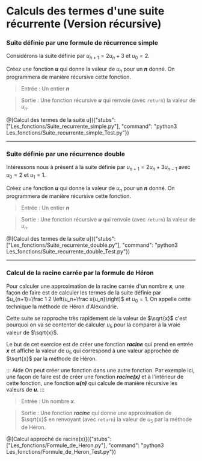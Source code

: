 # Calculs des termes d'une suite récurrente (Version récursive)

### Suite définie par une formule de récurrence simple

Considérons la suite définie par $`u_{n+1}=2 u_n +3`$ et $`u_0=2`$.

Créez une fonction ***u*** qui donne la valeur de $`u_n`$ pour un ***n*** donné. On programmera de manière récursive cette fonction.

> Entrée : Un entier ***n***

> Sortie : Une fonction récursive ***u*** qui renvoie (avec `return`) la valeur de $`u_n`$.

@[Calcul des termes de la suite u]({"stubs": ["Les_fonctions/Suite_recurrente_simple.py"], "command": "python3 Les_fonctions/Suite_recurrente_simple_Test.py"})

---

### Suite définie par une récurrence double

Intéressons nous à présent à la suite définie par $`u_{n+1}=2 u_n +3 u_{n-1}`$ avec  $`u_0=2`$ et $`u_1=1`$.

Créez une fonction ***u*** qui donne la valeur de $`u_n`$ pour un ***n*** donné. On programmera de manière récursive cette fonction.

> Entrée : Un entier ***n***

> Sortie : Une fonction récursive ***u*** qui renvoie (avec `return`) la valeur de $`u_n`$.

@[Calcul des termes de la suite u]({"stubs": ["Les_fonctions/Suite_recurrente_double.py"], "command": "python3 Les_fonctions/Suite_recurrente_double_Test.py"})

---

### Calcul de la racine carrée par la formule de Héron

Pour calculer une approximation de la racine carrée d'un nombre ***x***, une façon de faire est de calculer les termes de la suite définie par $`u_{n+1}=\frac 1 2 \left(u_n+\frac x{u_n}\right)`$ et $`u_0=1`$. On appelle cette technique la méthode de Héron d'Alexandrie.

Cette suite se rapproche très rapidement de la valeur de $`\sqrt{x}`$ c'est pourquoi on va se contenter de calculer $`u_5`$ pour la comparer à la vraie valeur de $`\sqrt{x}`$.

Le but de cet exercice est de créer une fonction ***racine*** qui prend en entrée ***x*** et affiche la valeur de $`u_5`$ qui correspond à une valeur approchée de $`\sqrt{x}`$ par la méthode de Héron. 

::: Aide
On peut créer une fonction dans une autre fonction. Par exemple ici, une façon de faire est de créer une fonction ***racine(x)*** et à l'intérieur de cette fonction, une fonction ***u(n)*** qui calcule de manière récursive les valeurs de ***u***.
:::

> Entrée : Un nombre ***x***.

> Sortie : Une fonction ***racine*** qui donne une approximation de $`\sqrt{x}`$ en renvoyant (avec `return`) la valeur de $`u_5`$ par la méthode de Héron.

@[Calcul approché de racine(x)]({"stubs": ["Les_fonctions/Formule_de_Heron.py"], "command": "python3 Les_fonctions/Formule_de_Heron_Test.py"})
